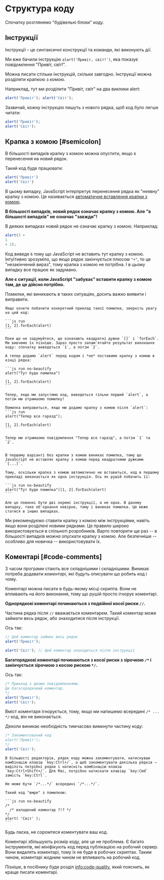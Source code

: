 # Структура коду

Спочатку розглянемо "будівельні блоки" коду.

## Інструкції

Інструкції – це синтаксичні конструкції та команди, які виконують дії.

Ми вже бачили інструкцію `alert('Привіт, світ!')`, яка показує повідомлення "Привіт, світ!".

Можна писати стільки інструкцій, скільки завгодно. Інструкції можна розділяти крапкою з комою.

Наприклад, тут ми розділити "Привіт, світ" на два виклики alert:

```js run no-beautify
alert('Привіт'); alert('Світ');
```

Зазвичай, кожну інструкцію пишуть з нового рядка, щоб код було легше читати:

```js run no-beautify
alert('Привіт');
alert('Світ');
```

## Крапка з комою [#semicolon]

В більшості випадків крапку з комою можна опустити, якщо є перенесення на новий рядок.

Такий код буде працювати:

```js run no-beautify
alert('Привіт')
alert('Світ')
```

В цьому випадку, JavaScript інтерпретує перенесення рядка як "неявну" крапку з комою. Це називається [автоматичне вставлення крапки з комою](https://tc39.github.io/ecma262/#sec-automatic-semicolon-insertion).

**В більшості випадків, новий рядок означає крапку з комою. Але "в більшості випадків" не означає "завжди"!**

В деяких випадках новий рядок не означає крапку з комою. Наприклад:

```js run no-beautify
alert(3 +
1
+ 2);
```

Код виведе `6` тому що JavaScript не вставить тут крапку з комою. Інтуїтивно зрозуміло, що якщо рядок закінчується плюсом `"+"`, то це "незакінчений вираз", тому крапка з комою не потрібна. І в цьому випадку все працює як задумано.

**Але є ситуації, коли JavaScript "забуває" вставити крапку з комою там, де це дійсно потрібно.**

Помилки, які виникають в таких ситуаціях, досить важко виявити і виправити.

````smart header="Приклад такої помилки"
Якщо хочете побачити конкретний приклад такої помилки, зверніть увагу на цей код:

```js run
[1, 2].forEach(alert)
```

Поки що не задумуйтеся, що означають квадратні дужки `[]` і `forEach`. Ми вивчемо їх пізніше. Зараз просто запам'ятайте результат виконання коду: спочатку виведеться `1`, а потім `2`.

А тепер додамо `alert` перед кодом і *не* поставимо крапку з комою в кінці рядка:

```js run no-beautify
alert("Тут буде помилка")

[1, 2].forEach(alert)
```

Тепер, якщо ми запустимо код, виведеться тільки перший `alert`, а потім ми отримаємо помилку!

Помилка виправиться, якщо ми додамо крапку з комою після `alert`:
```js run
alert("Тепер все гаразд");

[1, 2].forEach(alert)  
```

Тепер ми отримаємо повідомлення "Тепер все гаразд", а потім `1` та `2`.


В першому варіанті без крапки з комою виникає помилка, тому що JavaScript не вставляє крапку з комою перед квадратними дужками `[...]`.

Тому, оскільки крапка з комою автоматично не вставиться, код в першому прикладі виконається як одна інструкція. Ось як рушій побачить її:

```js run no-beautify
alert("Тут буде помилка")[1, 2].forEach(alert)
```

Але це повинні бути дві окремі інструкції, а не одна. В даному випадку, таке об'єднання невірне, тому і виникає помилка. Це може статися в інших випадках.
````

Ми рекомендуємо ставити крапку з комою між інструкціями, навіть якщо вони розділені новими рядками. Це правило широко використовується в спільноті розробників. Варто повторити ще раз -- в більшості випадків *можна* опускати крапку з комою. Але безпечніше -- особливо для новичка -- використовувати їх.

## Коментарі [#code-comments]

З часом програми стають все складнішими і складнішими. Виникає потреба додавати *коментарі*, які будуть описувати що робить код і чому.

Коментарі можна писати в будь-якому місці скрипта. Вони не впливають на його виконання, тому що рушій просто ігнорує коментарі.

**Однорядкові коментарі починаються з подвійної косої риски `//`.**

Частина рядка після `//` вважається коментарем. Такий коментар може займати весь рядок, або знаходитися після інструкції.

Ось так:
```js run
// Цей коментар займає весь рядок
alert('Привіт');

alert('Світ'); // Цей коментар знаходиться після інструкції
```

**Багаторядкові коментарі починаються з косої риски з зірочкою <code>/&#42;</code> і закінчується зірочкою з косою рискою <code>&#42;/</code>.**

Ось так:

```js run
/* Приклад з двома повідомленнями.
Це багаторядковий коментар.
*/
alert('Привіт');
alert('Світ');
```

Вміст коментаря ігнорується, тому, якщо ми напишемо всередині <code>/&#42; ... &#42;/</code> код, він не виконається.

Деколи виникає необхідність тимчасово вимкнути частину коду:

```js run
/* Закоментований код
alert('Привіт');
*/
alert('Світ');
```

```smart header="Використовуйте комбінації клавіш!"
В більшості редакторів, рядок коду можна закоментувати, натиснувши комбінацію клавіш `key:Ctrl+/`, а щоб закоментувати декілька рядків – виділіть потрібні рядки і натисніть комбінацію клавіш `key:Ctrl+Shift+/`. Для Mac, потрібно натискати клавішу `key:Cmd` замість `key:Ctrl`.
```

````warn header="Вкладені коментарі не підтримуються!"
Не може бути `/*...*/` всередині `/*...*/`.

Такий код "вмре" з помилкою:

```js run no-beautify
/*
  /* вкладений коментар ?!? */
*/
alert( 'Світ' );
```
````

Будь ласка, не соромтеся коментувати ваш код.

Коментарі збільшують розмір коду, але це не проблема. Є багато інструментів, які мініфікують код перед публікацією на робочий сервер. Вони видалять коментарі, тому їх не буде в робочих скриптах. Таким чином, коментарі жодним чином не впливають на робочий код.

Пізніше, в посібнику буде розділ <info:code-quality>, який пояснить, як краще писати коментарі.
